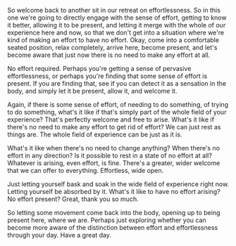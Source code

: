 So welcome back to another sit in our retreat on effortlessness. So in this one we're going to directly engage with the sense of effort, getting to know it better, allowing it to be present, and letting it merge with the whole of our experience here and now, so that we don't get into a situation where we're kind of making an effort to have no effort. Okay, come into a comfortable seated position, relax completely, arrive here, become present, and let's become aware that just now there is no need to make any effort at all.

No effort required. Perhaps you're getting a sense of pervasive effortlessness, or perhaps you're finding that some sense of effort is present. If you are finding that, see if you can detect it as a sensation in the body, and simply let it be present, allow it, and welcome it.

Again, if there is some sense of effort, of needing to do something, of trying to do something, what's it like if that's simply part of the whole field of your experience? That's perfectly welcome and free to arise. What's it like if there's no need to make any effort to get rid of effort? We can just rest as things are. The whole field of experience can be just as it is.

What's it like when there's no need to change anything? When there's no effort in any direction? Is it possible to rest in a state of no effort at all? Whatever is arising, even effort, is fine. There's a greater, wider welcome that we can offer to everything. Effortless, wide open.

Just letting yourself bask and soak in the wide field of experience right now. Letting yourself be absorbed by it. What's it like to have no effort arising? No effort present? Great, thank you so much. 

So letting some movement come back into the body, opening up to being present here, where we are. Perhaps just exploring whether you can become more aware of the distinction between effort and effortlessness through your day. Have a great day.